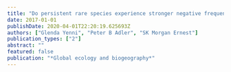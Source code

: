 ```yaml
---
title: "Do persistent rare species experience stronger negative frequency dependence than common species?"
date: 2017-01-01
publishDate: 2020-04-01T22:20:19.625693Z
authors: ["Glenda Yenni", "Peter B Adler", "SK Morgan Ernest"]
publication_types: ["2"]
abstract: ""
featured: false
publication: "*Global ecology and biogeography*"
---
```


